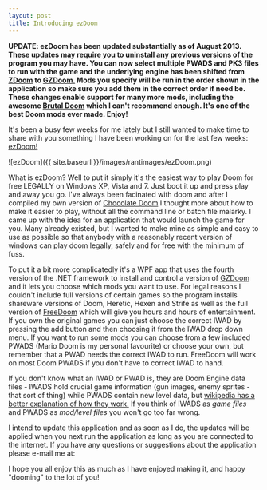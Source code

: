 ```yaml
---
layout: post
title: Introducing ezDoom
---
```


**UPDATE: ezDoom has been updated substantially as of August 2013. 
These updates may require you to uninstall any previous
versions of the program you may have. You can now select
multiple PWADS and PK3 files to run with the game and the underlying engine has been
shifted from <a href="http://zdoom.org/About">ZDoom</a> to <a href="http://www.osnanet.de/c.oelckers/gzdoom/about.html">GZDoom.</a>
Mods you specify will be run in the order shown in the application so make sure you add them in the correct order if need be.
These changes enable support for many more mods, including the awesome <a href="http://www.moddb.com/mods/brutal-doom">Brutal Doom</a>
which I can't recommend enough. It's one of the best Doom mods ever made. Enjoy!**


It's been a busy few weeks for me lately but I still wanted to make time to share
with you something I have been working on for the last few weeks: <a href="https://github.com/edwinj85/ezDoom/releases/download/v1/ezDoom.zip">ezDoom!</a>

![ezDoom]({{ site.baseurl }}/images/rantimages/ezDoom.png)

What is ezDoom? Well to put it simply it's the easiest way to play Doom for free
LEGALLY on Windows XP, Vista and 7. Just boot it up and press play and away you
go. I've always been facinated with doom and after I compiled my own version of
<a href="http://www.chocolate-doom.org/wiki/index.php/Main_Page">Chocolate Doom</a>
I thought more about how to make it easier to play, without all the command line
or batch file malarky. I came up with the idea for an application that would launch
the game for you. Many already existed, but I wanted to make mine as simple and
easy to use as possible so that anybody with a reasonably recent version of windows
can play doom legally, safely and for free with the minimum of fuss.

To put it a bit more complicatedly it's a WPF app that uses the fourth version of
the .NET framework to install and control a version of <a href="http://www.osnanet.de/c.oelckers/gzdoom/about.html">GZDoom</a>
and it lets you choose which mods you want to use. For legal reasons
I couldn't include full versions of certain games so the program installs shareware
versions of Doom, Heretic, Hexen and Strife as well as the full version of <a href="http://www.nongnu.org/freedoom/">FreeDoom</a> which will give you hours and hours of entertainment. If you own
the original games you can just choose the correct IWAD by pressing the add button
and then choosing it from the IWAD drop down menu. If you want to run some mods
you can choose from a few included PWADS (Mario Doom is my personal favourite) or
choose your own, but remember that a PWAD needs the correct IWAD to run. FreeDoom
will work on most Doom PWADS if you don't have to correct IWAD to hand.

If you don't know what an IWAD or PWAD is, they are Doom Engine data files - IWADS
hold crucial game information (gun images, enemy sprites - that sort of thing) while
PWADS contain new level data, but <a href="http://en.wikipedia.org/wiki/Doom_WAD">wikipedia
has a better explanation of how they work.</a> If you think of IWADS as <em>game files</em>
and PWADS as <em>mod/level files</em> you won't go too far wrong.

I intend to update this application and as soon as I do, the updates will be applied
when you next run the application as long as you are connected to the internet.
If you have any questions or suggestions about the application please e-mail me
at: <script type="text/javascript">printEmailAddress();</script>

I hope you all enjoy this as much as I have enjoyed making it, and happy "dooming"
to the lot of you!

